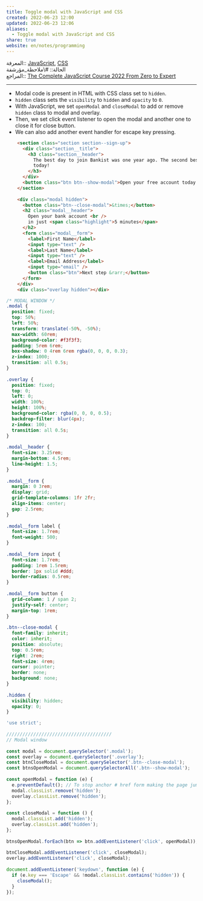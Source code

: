 ```yaml
---  
title: Toggle modal with JavaScript and CSS  
created: 2022-06-23 12:00  
updated: 2022-06-23 12:06  
aliases:  
  - Toggle modal with JavaScript and CSS  
share: true  
website: en/notes/programming  
---  
```

  
المعرفة:: [JavaScript](JavaScript), [CSS](CSS)  
الحالة:: #\ملاحظة_مؤرشفة  
المراجع:: [The Complete JavaScript Course 2022 From Zero to Expert](The%20Complete%20JavaScript%20Course%202022%20From%20Zero%20to%20Expert)  
  
---  
  
- Modal code is present in HTML with CSS class set to `hidden`.  
- `hidden` class sets the `visibility` to `hidden` and `opacity` to `0`.  
- With JavaScript, we set `openModal` and `closeModal` to add or remove `hidden` class to modal and overlay.  
- Then, we set click event listener to open the modal and another one to close it for close button.  
- We can also add another event handler for escape key pressing.  
  
```html  
    <section class="section section--sign-up">  
      <div class="section__title">  
        <h3 class="section__header">  
          The best day to join Bankist was one year ago. The second best is  
          today!  
        </h3>  
      </div>  
      <button class="btn btn--show-modal">Open your free account today!</button>  
    </section>  
  
    <div class="modal hidden">  
      <button class="btn--close-modal">&times;</button>  
      <h2 class="modal__header">  
        Open your bank account <br />  
        in just <span class="highlight">5 minutes</span>  
      </h2>  
      <form class="modal__form">  
        <label>First Name</label>  
        <input type="text" />  
        <label>Last Name</label>  
        <input type="text" />  
        <label>Email Address</label>  
        <input type="email" />  
        <button class="btn">Next step &rarr;</button>  
      </form>  
    </div>  
    <div class="overlay hidden"></div>  
```  
  
```css  
/* MODAL WINDOW */  
.modal {  
  position: fixed;  
  top: 50%;  
  left: 50%;  
  transform: translate(-50%, -50%);  
  max-width: 60rem;  
  background-color: #f3f3f3;  
  padding: 5rem 6rem;  
  box-shadow: 0 4rem 6rem rgba(0, 0, 0, 0.3);  
  z-index: 1000;  
  transition: all 0.5s;  
}  
  
.overlay {  
  position: fixed;  
  top: 0;  
  left: 0;  
  width: 100%;  
  height: 100%;  
  background-color: rgba(0, 0, 0, 0.5);  
  backdrop-filter: blur(4px);  
  z-index: 100;  
  transition: all 0.5s;  
}  
  
.modal__header {  
  font-size: 3.25rem;  
  margin-bottom: 4.5rem;  
  line-height: 1.5;  
}  
  
.modal__form {  
  margin: 0 3rem;  
  display: grid;  
  grid-template-columns: 1fr 2fr;  
  align-items: center;  
  gap: 2.5rem;  
}  
  
.modal__form label {  
  font-size: 1.7rem;  
  font-weight: 500;  
}  
  
.modal__form input {  
  font-size: 1.7rem;  
  padding: 1rem 1.5rem;  
  border: 1px solid #ddd;  
  border-radius: 0.5rem;  
}  
  
.modal__form button {  
  grid-column: 1 / span 2;  
  justify-self: center;  
  margin-top: 1rem;  
}  
  
.btn--close-modal {  
  font-family: inherit;  
  color: inherit;  
  position: absolute;  
  top: 0.5rem;  
  right: 2rem;  
  font-size: 4rem;  
  cursor: pointer;  
  border: none;  
  background: none;  
}  
  
.hidden {  
  visibility: hidden;  
  opacity: 0;  
}  
```  
  
```js  
'use strict';  
  
///////////////////////////////////////  
// Modal window  
  
const modal = document.querySelector('.modal');  
const overlay = document.querySelector('.overlay');  
const btnCloseModal = document.querySelector('.btn--close-modal');  
const btnsOpenModal = document.querySelectorAll('.btn--show-modal');  
  
const openModal = function (e) {  
  e.preventDefault(); // To stop anchor # href form making the page jump to top  
  modal.classList.remove('hidden');  
  overlay.classList.remove('hidden');  
};  
  
const closeModal = function () {  
  modal.classList.add('hidden');  
  overlay.classList.add('hidden');  
};  
  
btnsOpenModal.forEach(btn => btn.addEventListener('click', openModal));  
  
btnCloseModal.addEventListener('click', closeModal);  
overlay.addEventListener('click', closeModal);  
  
document.addEventListener('keydown', function (e) {  
  if (e.key === 'Escape' && !modal.classList.contains('hidden')) {  
    closeModal();  
  }  
});  
```  
